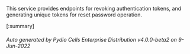 






This service provides endpoints for revoking authentication tokens, and generating unique tokens for reset password operation.

[:summary]

###### Auto generated by Pydio Cells Enterprise Distribution v4.0.0-beta2 on 9-Jun-2022
